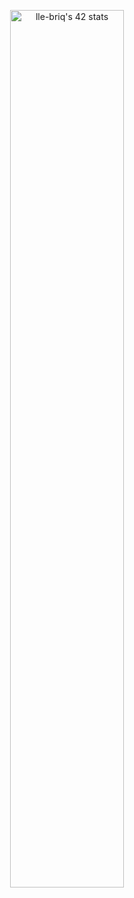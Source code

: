 
<p align="center">
    <img width="60%" src="https://badge42.vercel.app/api/v2/cl1xkaf8p003509mkw69szf0v/stats?cursusId=21&coalitionId=48" alt="lle-briq's 42 stats"/>
</p>
<!--
<img width="49%" src="https://github-readme-stats.vercel.app/api/top-langs/?username=LucieLeBriquer&layout=compact&hide=roff&langs_count=8" alt="lle-briq's 42 stats"/>
-->
